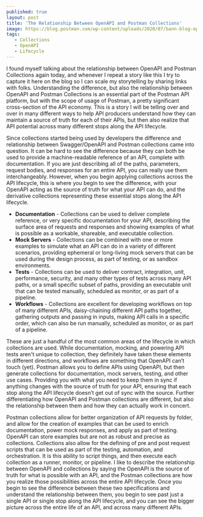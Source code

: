 ```yaml
---
published: true
layout: post
title: 'The Relationship Between OpenAPI and Postman Collections'
image: https://blog.postman.com/wp-content/uploads/2020/07/bann-blog-open-api-postman.jpg
tags:
   - Collections
   - OpenAPI
   - Lifecycle
---
```

I found myself talking about the relationship between OpenAPI and Postman Collections again today, and whenever I repeat a story like this I try to capture it here on the blog so I can scale my storytelling by sharing links with folks. Understanding the difference, but also the relationship between OpenAPI and Postman Collections is an essential part of the Postman API platform, but with the scope of usage of Postman, a pretty significant cross-section of the API economy. This is a story I will be telling over and over in many different ways to help API producers understand how they can maintain a source of truth for each of their APIs, but then also realize that API potential across many different stops along the API lifecycle.

Since collections started being used by developers the difference and relationship between Swagger/OpenAPI and Postman collections came into question. It can be hard to see the difference because they can both be used to provide a machine-readable reference of an API, complete with documentation. If you are just describing all of the paths, parameters, request bodies, and responses for an entire API, you can really use them interchangeably. However, when you begin applying collections across the API lifecycle, this is where you begin to see the difference, with your OpenAPI acting as the source of truth for what your API can do, and the derivative collections representing these essential stops along the API lifecycle.

- **Documentation** - Collections can be used to deliver complete reference, or very specific documentation for your API, describing the surface area of requests and responses and showing examples of what is possible as a workable, shareable, and executable collection. 
- **Mock Servers** - Collections can be combined with one or more examples to simulate what an API can do in a variety of different scenarios, providing ephemeral or long-living mock servers that can be used during the design process, as part of testing, or as sandbox environments.
- **Tests** - Collections can be used to deliver contract, integration, unit, performance, security, and many other types of tests across many API paths, or a small specific subset of paths, providing an executable unit that can be tested manually, scheduled as monitor, or as part of a pipeline.
- **Workflows** - Collections are excellent for developing workflows on top of many different APIs, daisy-chaining different API paths together, gathering outputs and passing in inputs, making API calls in a specific order, which can also be run manually, scheduled as monitor, or as part of a pipeline.

These are just a handful of the most common areas of the lifecycle in which collections are used. While documentation, mocking, and powering API tests aren't unique to collection, they definitely have taken these elements in different directions, and workflows are something that OpenAPI can’t touch (yet). Postman allows you to define APIs using OpenAPI, but then generate collections for documentation, mock servers, testing, and other use cases. Providing you with what you need to keep them in sync if anything changes with the source of truth for your API, ensuring that each stop along the API lifecycle doesn’t get out of sync with the source. Further differentiating how OpenAPI and Postman collections are different, but also the relationship between them and how they can actually work in concert.
   
Postman collections allow for better organization of API requests by folder, and allow for the creation of examples that can be used to enrich documentation, power mock responses, and apply as part of testing. OpenAPI can store examples but are not as robust and precise as collections. Collections also allow for the defining of pre and post request scripts that can be used as part of the testing, automation, and orchestration. It is this ability to script things, and then execute each collection as a runner, monitor, or pipeline. I like to describe the relationship between OpenAPI and collections by saying the OpenAPI is the source of truth for what is possible with an API, and the Postman collections are how you realize those possibilities across the entire API lifecycle. Once you begin to see the difference between these two specifications and understand the relationship between them, you begin to see past just a single API or single stop along the API lifecycle, and you can see the bigger picture across the entire life of an API, and across many different APIs.
